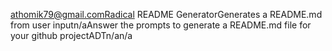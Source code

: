 athomik79@gmail.comRadical README GeneratorGenerates a README.md from user inputn/aAnswer the prompts to generate a README.md file for your github projectADTn/an/a
